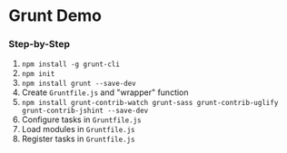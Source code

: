 # Grunt Demo

### Step-by-Step
1. `npm install -g grunt-cli`
2. `npm init`
3. `npm install grunt --save-dev`
4. Create `Gruntfile.js` and "wrapper" function
5. `npm install grunt-contrib-watch grunt-sass grunt-contrib-uglify grunt-contrib-jshint --save-dev`
6. Configure tasks in `Gruntfile.js`
7. Load modules in `Gruntfile.js`
8. Register tasks in `Gruntfile.js`
